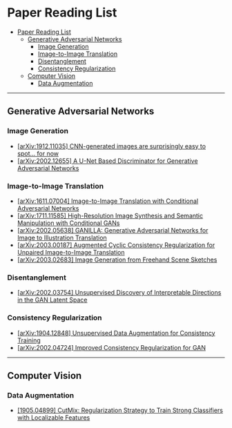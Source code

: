 # Paper Reading List

<!-- TOC -->
- [Paper Reading List](#paper-reading-list)
  - [Generative Adversarial Networks](#generative-adversarial-networks)
    - [Image Generation](#image-generation)
    - [Image-to-Image Translation](#image-to-image-translation)
    - [Disentanglement](#disentanglement)
    - [Consistency Regularization](#consistency-regularization)
  - [Computer Vision](#computer-vision)
    - [Data Augmentation](#data-augmentation)
<!-- /TOC -->

---

<a id="markdown-generative-adversarial-networks" name="generative-adversarial-networks"></a>
## Generative Adversarial Networks

<a id="markdown-image-generation" name="image-generation"></a>
### Image Generation

- [[arXiv:1912.11035] CNN-generated images are surprisingly easy to spot... for now](https://arxiv.org/abs/1912.11035)
- [[arXiv:2002.12655] A U-Net Based Discriminator for Generative Adversarial Networks](https://arxiv.org/abs/2002.12655)


<a id="markdown-image-to-image-translation" name="image-to-image-translation"></a>
### Image-to-Image Translation

- [[arXiv:1611.07004] Image-to-Image Translation with Conditional Adversarial Networks](https://arxiv.org/abs/1611.07004)
- [[arXiv:1711.11585] High-Resolution Image Synthesis and Semantic Manipulation with Conditional GANs](https://arxiv.org/abs/1711.11585)
- [[arXiv:2002.05638] GANILLA: Generative Adversarial Networks for Image to Illustration Translation](https://arxiv.org/abs/2002.05638)
- [[arXiv:2003.00187] Augmented Cyclic Consistency Regularization for Unpaired Image-to-Image Translation](https://arxiv.org/abs/2003.00187)
- [[arXiv:2003.02683] Image Generation from Freehand Scene Sketches](https://arxiv.org/abs/2003.02683)

<a id="markdown-disentanglement" name="disentanglement"></a>
### Disentanglement

- [[arXiv:2002.03754] Unsupervised Discovery of Interpretable Directions in the GAN Latent Space](https://arxiv.org/abs/2002.03754)

<a id="markdown-consistency-regularization" name="consistency-regularization"></a>
### Consistency Regularization

- [[arXiv:1904.12848] Unsupervised Data Augmentation for Consistency Training](https://arxiv.org/abs/1904.12848)
- [[arXiv:2002.04724] Improved Consistency Regularization for GAN](https://arxiv.org/abs/2002.04724)

---

<a id="markdown-computer-vision" name="computer-vision"></a>
## Computer Vision

<a id="markdown-data-augmentation" name="data-augmentation"></a>
### Data Augmentation
- [[1905.04899] CutMix: Regularization Strategy to Train Strong Classifiers with Localizable Features](https://arxiv.org/abs/1905.04899)

